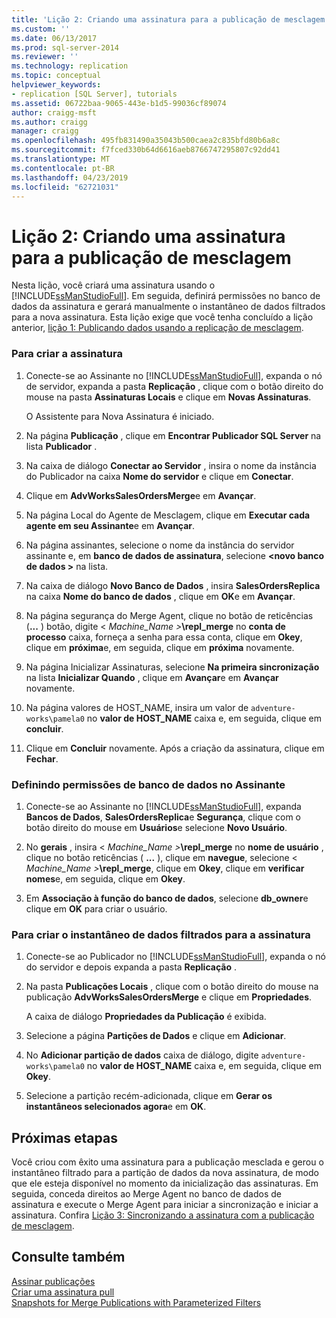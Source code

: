 ```yaml
---
title: 'Lição 2: Criando uma assinatura para a publicação de mesclagem | Microsoft Docs'
ms.custom: ''
ms.date: 06/13/2017
ms.prod: sql-server-2014
ms.reviewer: ''
ms.technology: replication
ms.topic: conceptual
helpviewer_keywords:
- replication [SQL Server], tutorials
ms.assetid: 06722baa-9065-443e-b1d5-99036cf89074
author: craigg-msft
ms.author: craigg
manager: craigg
ms.openlocfilehash: 495fb831490a35043b500caea2c835bfd80b6a8c
ms.sourcegitcommit: f7fced330b64d6616aeb8766747295807c92dd41
ms.translationtype: MT
ms.contentlocale: pt-BR
ms.lasthandoff: 04/23/2019
ms.locfileid: "62721031"
---
```

# <a name="lesson-2-creating-a-subscription-to-the-merge-publication"></a>Lição 2: Criando uma assinatura para a publicação de mesclagem
  Nesta lição, você criará uma assinatura usando o [!INCLUDE[ssManStudioFull](../../includes/ssmanstudiofull-md.md)]. Em seguida, definirá permissões no banco de dados da assinatura e gerará manualmente o instantâneo de dados filtrados para a nova assinatura. Esta lição exige que você tenha concluído a lição anterior, [lição 1: Publicando dados usando a replicação de mesclagem](lesson-1-publishing-data-using-merge-replication.md).  
  
### <a name="to-create-the-subscription"></a>Para criar a assinatura  
  
1.  Conecte-se ao Assinante no [!INCLUDE[ssManStudioFull](../../includes/ssmanstudiofull-md.md)], expanda o nó de servidor, expanda a pasta **Replicação** , clique com o botão direito do mouse na pasta **Assinaturas Locais** e clique em **Novas Assinaturas**.  
  
     O Assistente para Nova Assinatura é iniciado.  
  
2.  Na página **Publicação** , clique em **Encontrar Publicador SQL Server** na lista **Publicador** .  
  
3.  Na caixa de diálogo **Conectar ao Servidor** , insira o nome da instância do Publicador na caixa **Nome do servidor** e clique em **Conectar**.  
  
4.  Clique em **AdvWorksSalesOrdersMerge**e em **Avançar**.  
  
5.  Na página Local do Agente de Mesclagem, clique em **Executar cada agente em seu Assinante**e em **Avançar**.  
  
6.  Na página assinantes, selecione o nome da instância do servidor assinante e, em **banco de dados de assinatura**, selecione  **\<novo banco de dados >** na lista.  
  
7.  Na caixa de diálogo **Novo Banco de Dados** , insira **SalesOrdersReplica** na caixa **Nome do banco de dados** , clique em **OK**e em **Avançar**.  
  
8.  Na página segurança do Merge Agent, clique no botão de reticências (**...** ) botão, digite \< _Machine_Name >_**\repl_merge** no **conta de processo** caixa, forneça a senha para essa conta, clique em **Okey**, clique em **próxima**e, em seguida, clique em **próxima** novamente.  
  
9. Na página Inicializar Assinaturas, selecione **Na primeira sincronização** na lista **Inicializar Quando** , clique em **Avançar**e em **Avançar** novamente.  
  
10. Na página valores de HOST_NAME, insira um valor de `adventure-works\pamela0` no **valor de HOST_NAME** caixa e, em seguida, clique em **concluir**.  
  
11. Clique em **Concluir** novamente. Após a criação da assinatura, clique em **Fechar**.  
  
### <a name="setting-database-permissions-at-the-subscriber"></a>Definindo permissões de banco de dados no Assinante  
  
1.  Conecte-se ao Assinante no [!INCLUDE[ssManStudioFull](../../includes/ssmanstudiofull-md.md)], expanda **Bancos de Dados**, **SalesOrdersReplica**e **Segurança**, clique com o botão direito do mouse em **Usuários**e selecione **Novo Usuário**.  
  
2.  No **gerais** , insira \< _Machine_Name >_**\repl_merge** no **nome de usuário** , clique no botão reticências ( **...** ), clique em **navegue**, selecione \< _Machine_Name >_**\repl_merge**, clique em **Okey**, clique em **verificar nomes**e, em seguida, clique em **Okey**.  
  
3.  Em **Associação à função do banco de dados**, selecione **db_owner**e clique em **OK** para criar o usuário.  
  
### <a name="to-create-the-filtered-data-snapshot-for-the-subscription"></a>Para criar o instantâneo de dados filtrados para a assinatura  
  
1.  Conecte-se ao Publicador no [!INCLUDE[ssManStudioFull](../../includes/ssmanstudiofull-md.md)], expanda o nó do servidor e depois expanda a pasta **Replicação** .  
  
2.  Na pasta **Publicações Locais** , clique com o botão direito do mouse na publicação **AdvWorksSalesOrdersMerge** e clique em **Propriedades**.  
  
     A caixa de diálogo **Propriedades da Publicação** é exibida.  
  
3.  Selecione a página **Partições de Dados** e clique em **Adicionar**.  
  
4.  No **Adicionar partição de dados** caixa de diálogo, digite `adventure-works\pamela0` no **valor de HOST_NAME** caixa e, em seguida, clique em **Okey**.  
  
5.  Selecione a partição recém-adicionada, clique em **Gerar os instantâneos selecionados agora**e em **OK**.  
  
## <a name="next-steps"></a>Próximas etapas  
 Você criou com êxito uma assinatura para a publicação mesclada e gerou o instantâneo filtrado para a partição de dados da nova assinatura, de modo que ele esteja disponível no momento da inicialização das assinaturas. Em seguida, conceda direitos ao Merge Agent no banco de dados de assinatura e execute o Merge Agent para iniciar a sincronização e iniciar a assinatura. Confira [Lição 3: Sincronizando a assinatura com a publicação de mesclagem](lesson-3-synchronizing-the-subscription-to-the-merge-publication.md).  
  
## <a name="see-also"></a>Consulte também  
 [Assinar publicações](subscribe-to-publications.md)   
 [Criar uma assinatura pull](create-a-pull-subscription.md)   
 [Snapshots for Merge Publications with Parameterized Filters](snapshots-for-merge-publications-with-parameterized-filters.md)  
  
  
